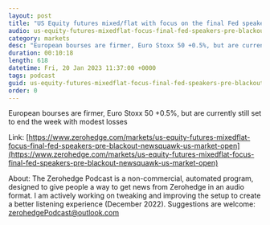 ```yaml
---
layout: post
title: "US Equity futures mixed/flat with focus on the final Fed speakers pre-blackout - Newsquawk US Market Open"
audio: us-equity-futures-mixedflat-focus-final-fed-speakers-pre-blackout-newsquawk-us-market-open-0
category: markets
desc: "European bourses are firmer, Euro Stoxx 50 +0.5%, but are currently still set to end the week with modest losses"
duration: 00:10:18
length: 618
datetime: Fri, 20 Jan 2023 11:37:00 +0000
tags: podcast
guid: us-equity-futures-mixedflat-focus-final-fed-speakers-pre-blackout-newsquawk-us-market-open-0
order: 0
---
```

European bourses are firmer, Euro Stoxx 50 +0.5%, but are currently still set to end the week with modest losses

Link: [https://www.zerohedge.com/markets/us-equity-futures-mixedflat-focus-final-fed-speakers-pre-blackout-newsquawk-us-market-open](https://www.zerohedge.com/markets/us-equity-futures-mixedflat-focus-final-fed-speakers-pre-blackout-newsquawk-us-market-open)

About: The Zerohedge Podcast is a non-commercial, automated program, designed to give people a way to get news from Zerohedge in an audio format.  I am actively working on tweaking and improving the setup to create a better listening experience (December 2022).  Suggestions are welcome: [zerohedgePodcast@outlook.com](mailto:zerohedgePodcast@outlook.com)